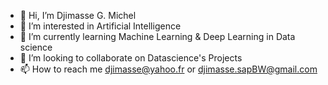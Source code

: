 - 👋 Hi, I’m Djimasse G. Michel
- 👀 I’m interested in Artificial Intelligence
- 🌱 I’m currently learning Machine Learning & Deep Learning in Data science
- 💞️ I’m looking to collaborate on Datascience's Projects
- 📫 How to reach me djimasse@yahoo.fr or djimasse.sapBW@gmail.com

<!---
Djimss/Djimss is a ✨ special ✨ repository because its `README.md` (this file) appears on your GitHub profile.
You can click the Preview link to take a look at your changes.
--->
